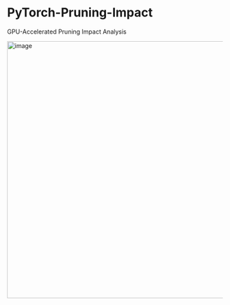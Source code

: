 # PyTorch-Pruning-Impact
GPU-Accelerated Pruning Impact Analysis

<img width="1000" height="600" alt="image" src="https://github.com/user-attachments/assets/837ebb27-2ad1-4922-a725-168ddeb683ab" />
